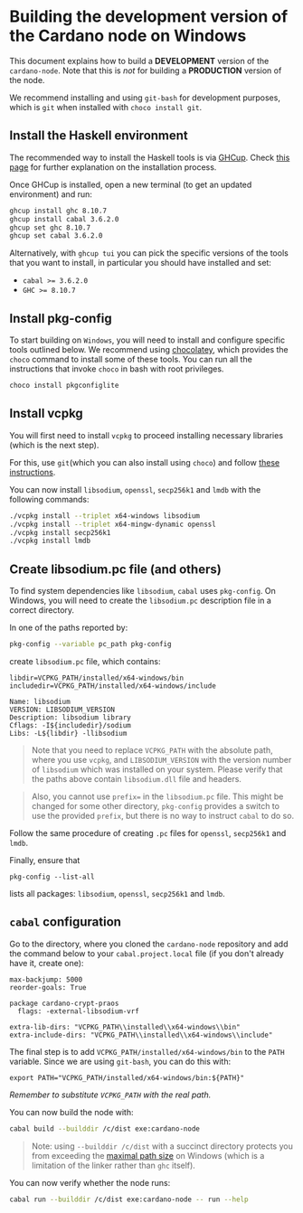 # Building the development version of the Cardano node on Windows

This document explains how to build a __DEVELOPMENT__ version of the `cardano-node`. Note that this is *not* for building a __PRODUCTION__ version of the node.

We recommend installing and using `git-bash` for development purposes, which is `git` when installed with `choco install git`.


## Install the Haskell environment

The recommended way to install the Haskell tools is via [GHCup](https://www.haskell.org/ghcup/). Check [this page](https://www.haskell.org/ghcup/install/) for further explanation on the installation process.

Once GHCup is installed, open a new terminal (to get an updated environment) and run:

```bash
ghcup install ghc 8.10.7
ghcup install cabal 3.6.2.0
ghcup set ghc 8.10.7
ghcup set cabal 3.6.2.0
```

Alternatively, with `ghcup tui` you can pick the specific versions of the tools that you want to install, in particular you should have installed and set:
- `cabal >= 3.6.2.0`
- `GHC >= 8.10.7`

## Install pkg-config

To start building on `Windows`, you will need to install and configure specific tools outlined below. We recommend using [chocolatey](https://chocolatey.org), which provides the `choco` command to install some of these tools. You can run all the instructions that invoke `choco` in bash with root privileges.

```bash
choco install pkgconfiglite
```

## Install vcpkg

You will first need to install `vcpkg` to proceed installing necessary libraries (which is the next step).

For this, use `git`(which you can also install using `choco`) and follow [these instructions](https://github.com/microsoft/vcpkg#quick-start-windows).

You can now install `libsodium`, `openssl`, `secp256k1` and `lmdb` with the following commands:
```bash
./vcpkg install --triplet x64-windows libsodium
./vcpkg install --triplet x64-mingw-dynamic openssl
./vcpkg install secp256k1
./vcpkg install lmdb
```

## Create libsodium.pc file (and others)

To find system dependencies like `libsodium`, `cabal` uses `pkg-config`. On Windows, you will need to create the `libsodium.pc` description file in a correct directory.

In one of the paths reported by:
```bash
pkg-config --variable pc_path pkg-config
```
create `libsodium.pc` file, which contains:

```
libdir=VCPKG_PATH/installed/x64-windows/bin
includedir=VCPKG_PATH/installed/x64-windows/include

Name: libsodium
VERSION: LIBSODIUM_VERSION
Description: libsodium library
Cflags: -I${includedir}/sodium
Libs: -L${libdir} -llibsodium
```
> Note that you need to replace `VCPKG_PATH` with the absolute path, where you use `vcpkg`, and `LIBSODIUM_VERSION` with the version number of `libsodium` which was installed on your system. Please verify that the paths above contain `libsodium.dll` file and headers.

> Also, you cannot use `prefix=` in the `libsodium.pc` file. This might be changed for some other directory, `pkg-config` provides a switch to use the provided `prefix`, but there is no way to instruct `cabal` to do so.

Follow the same procedure of creating `.pc` files for `openssl`, `secp256k1` and `lmdb`.

Finally, ensure that
```
pkg-config --list-all
```
lists all packages: `libsodium`, `openssl`, `secp256k1` and `lmdb`.


## `cabal` configuration

Go to the directory, where you cloned the `cardano-node` repository and add the command below to your `cabal.project.local` file (if you don't already have it, create one):

```
max-backjump: 5000
reorder-goals: True

package cardano-crypt-praos
  flags: -external-libsodium-vrf

extra-lib-dirs: "VCPKG_PATH\\installed\\x64-windows\\bin"
extra-include-dirs: "VCPKG_PATH\\installed\\x64-windows\\include"
```

The final step is to add `VCPKG_PATH/installed/x64-windows/bin` to the `PATH` variable. Since we are using `git-bash`, you can do this with:

```
export PATH="VCPKG_PATH/installed/x64-windows/bin:${PATH}"
```
*Remember to substitute `VCPKG_PATH` with the real path.*

You can now build the node with:

```bash
cabal build --builddir /c/dist exe:cardano-node
```

> Note: using `--builddir /c/dist` with a succinct directory protects you from exceeding the [maximal path size](https://docs.microsoft.com/en-us/windows/win32/fileio/maximum-file-path-limitation) on Windows (which is a limitation of the linker rather than `ghc` itself).

You can now verify whether the node runs:
```bash
cabal run --builddir /c/dist exe:cardano-node -- run --help
```
